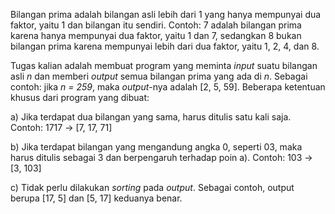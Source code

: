 Bilangan prima adalah bilangan asli lebih dari 1 yang hanya mempunyai dua faktor, yaitu 1 dan bilangan itu sendiri. Contoh: 7 adalah bilangan prima karena hanya mempunyai dua faktor, yaitu 1 dan 7, sedangkan 8 bukan bilangan prima karena mempunyai lebih dari dua faktor, yaitu 1, 2, 4, dan 8.

Tugas kalian adalah membuat program yang meminta *input* suatu bilangan asli *n* dan memberi *output* semua bilangan prima yang ada di *n*. Sebagai contoh: jika *n = 259*, maka *output*-nya adalah [2, 5, 59]. Beberapa ketentuan khusus dari program yang dibuat:

a) Jika terdapat dua bilangan yang sama, harus ditulis satu kali saja.
    Contoh: 1717 → [7, 17, 71]
    
b) Jika terdapat bilangan yang mengandung angka 0, seperti 03, maka harus ditulis sebagai 3 dan berpengaruh terhadap poin a).
    Contoh: 103 → [3, 103]
    
c) Tidak perlu dilakukan *sorting* pada *output*. Sebagai contoh, output berupa [17, 5] dan [5, 17] keduanya benar.

